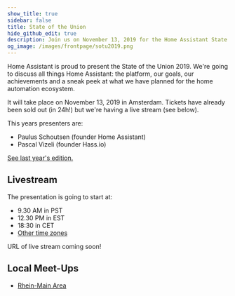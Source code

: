 ```yaml
---
show_title: true
sidebar: false
title: State of the Union
hide_github_edit: true
description: Join us on November 13, 2019 for the Home Assistant State of the Union.
og_image: /images/frontpage/sotu2019.png
---
```


Home Assistant is proud to present the State of the Union 2019. We're going to discuss all things Home Assistant: the platform, our goals, our achievements and a sneak peek at what we have planned for the home automation ecosystem.

It will take place on November 13, 2019 in Amsterdam. Tickets have already been sold out (in 24h!) but we're having a live stream (see below).

This years presenters are:

- Paulus Schoutsen (founder Home Assistant)
- Pascal Vizeli (founder Hass.io)

[See last year's edition.](/blog/2018/11/16/state-of-the-union/)

## Livestream

The presentation is going to start at:

 - 9.30 AM in PST
 - 12.30 PM in EST
 - 18:30 in CET
 - [Other time zones](https://www.timeanddate.com/worldclock/converter.html?iso=20191113T173000&p1=137&p2=179&p3=16)

URL of live stream coming soon!

## Local Meet-Ups

 - [Rhein-Main Area](https://www.meetup.com/de-DE/Home-Assistant-Meetup-Rhein-Main-Neckar/events/265920456/)
